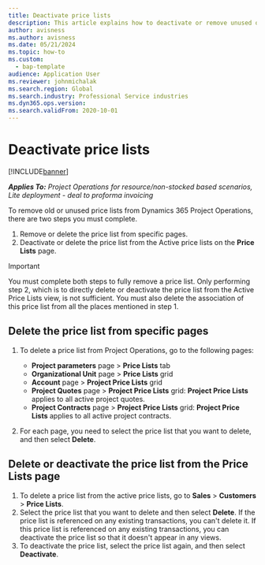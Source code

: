 ```yaml
---
title: Deactivate price lists 
description: This article explains how to deactivate or remove unused or old price lists.
author: avisness
ms.author: avisness
ms.date: 05/21/2024
ms.topic: how-to
ms.custom: 
  - bap-template
audience: Application User
ms.reviewer: johnmichalak
ms.search.region: Global
ms.search.industry: Professional Service industries
ms.dyn365.ops.version: 
ms.search.validFrom: 2020-10-01
---
```


# Deactivate price lists 

[!INCLUDE[banner](../includes/banner.md)]

_**Applies To:** Project Operations for resource/non-stocked based scenarios, Lite deployment - deal to proforma invoicing_

To remove old or unused price lists from Dynamics 365 Project Operations, there are two steps you must complete. 

1. Remove or delete the price list from specific pages.
2. Deactivate or delete the price list from the Active price lists on the **Price Lists** page.

>[!IMPORTANT]
> You must complete both steps to fully remove a price list. Only performing step 2, which is to directly delete or deactivate the price list from the Active Price Lists view, is not sufficient. You must also delete the association of this price list from all the places mentioned in step 1.

## Delete the price list from specific pages
1. To delete a price list from Project Operations, go to the following pages:  

      - **Project parameters** page > **Price Lists** tab
      - **Organizational Unit** page > **Price Lists** grid
      - **Account** page > **Project Price Lists** grid
      - **Project Quotes** page > **Project Price Lists** grid: **Project Price Lists** applies to all active project quotes.
      - **Project Contracts** page > **Project Price Lists** grid: **Project Price Lists** applies to all active project contracts.

 2. For each page, you need to select the price list that you want to delete, and then select **Delete**. 
 
## Delete or deactivate the price list from the Price Lists page
 
1. To delete a price list from the active price lists, go to **Sales** > **Customers** > **Price Lists**. 
2. Select the price list that you want to delete and then select **Delete**. If the price list is referenced on any existing transactions, you can't delete it. If this price list is referenced on any existing transactions, you can deactivate the price list so that it doesn't appear in any views. 
3. To deactivate the price list, select the price list again, and then select **Deactivate**.   
